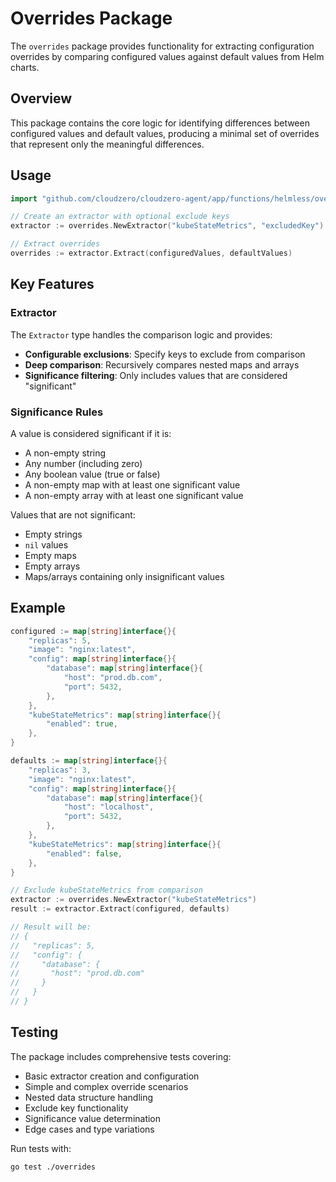 # Overrides Package

The `overrides` package provides functionality for extracting configuration overrides by comparing configured values against default values from Helm charts.

## Overview

This package contains the core logic for identifying differences between configured values and default values, producing a minimal set of overrides that represent only the meaningful differences.

## Usage

```go
import "github.com/cloudzero/cloudzero-agent/app/functions/helmless/overrides"

// Create an extractor with optional exclude keys
extractor := overrides.NewExtractor("kubeStateMetrics", "excludedKey")

// Extract overrides
overrides := extractor.Extract(configuredValues, defaultValues)
```

## Key Features

### Extractor

The `Extractor` type handles the comparison logic and provides:

- **Configurable exclusions**: Specify keys to exclude from comparison
- **Deep comparison**: Recursively compares nested maps and arrays
- **Significance filtering**: Only includes values that are considered "significant"

### Significance Rules

A value is considered significant if it is:

- A non-empty string
- Any number (including zero)
- Any boolean value (true or false)
- A non-empty map with at least one significant value
- A non-empty array with at least one significant value

Values that are not significant:

- Empty strings
- `nil` values
- Empty maps
- Empty arrays
- Maps/arrays containing only insignificant values

## Example

```go
configured := map[string]interface{}{
    "replicas": 5,
    "image": "nginx:latest",
    "config": map[string]interface{}{
        "database": map[string]interface{}{
            "host": "prod.db.com",
            "port": 5432,
        },
    },
    "kubeStateMetrics": map[string]interface{}{
        "enabled": true,
    },
}

defaults := map[string]interface{}{
    "replicas": 3,
    "image": "nginx:latest",
    "config": map[string]interface{}{
        "database": map[string]interface{}{
            "host": "localhost",
            "port": 5432,
        },
    },
    "kubeStateMetrics": map[string]interface{}{
        "enabled": false,
    },
}

// Exclude kubeStateMetrics from comparison
extractor := overrides.NewExtractor("kubeStateMetrics")
result := extractor.Extract(configured, defaults)

// Result will be:
// {
//   "replicas": 5,
//   "config": {
//     "database": {
//       "host": "prod.db.com"
//     }
//   }
// }
```

## Testing

The package includes comprehensive tests covering:

- Basic extractor creation and configuration
- Simple and complex override scenarios
- Nested data structure handling
- Exclude key functionality
- Significance value determination
- Edge cases and type variations

Run tests with:

```bash
go test ./overrides
```
